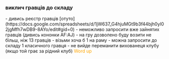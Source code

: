 

<h3>виклич гравців до складу</h3>
- дивись реєстр гравців [отуто](https://docs.google.com/spreadsheets/d/1jW637_G4hjuMGt9b3f44bjh0yl02jgMfh7wDB9-8AYo/edit#gid=0)
- неможливо запросити вже зайнятих гравців (дивись кононки AF:AJ)
- на гру дозволено буду возити не більш, ніж 13 гравців
- візьми хоча б 1 на раму
- можна запросити до складу 1 класичного гравця
- не вийде переманити вихованеця клубу (якщо той грає за рідний клуб)
<span style="color:orange;">Word up</span>
